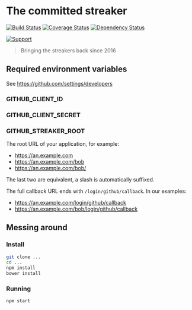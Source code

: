# The committed streaker
[![Build Status](https://travis-ci.org/millette/committed-streaker.svg?branch=master)](https://travis-ci.org/millette/committed-streaker)
[![Coverage Status](https://coveralls.io/repos/github/millette/committed-streaker/badge.svg?branch=master)](https://coveralls.io/github/millette/committed-streaker?branch=master)
[![Dependency Status](https://gemnasium.com/badges/github.com/millette/committed-streaker.svg)](https://gemnasium.com/github.com/millette/committed-streaker)

[![Support](https://supporterhq.com/api/b/w21k8k2lj3s5ssc6rbp98ez7/committed-streaker)](https://supporterhq.com/support/w21k8k2lj3s5ssc6rbp98ez7/committed-streaker)

> Bringing the streakers back since 2016

## Required environment variables
See <https://github.com/settings/developers>

### GITHUB_CLIENT_ID

### GITHUB_CLIENT_SECRET

### GITHUB_STREAKER_ROOT
The root URL of your application, for example:

* <https://an.example.com>
* <https://an.example.com/bob>
* <https://an.example.com/bob/>

The last two are equivalent, a slash is automatically suffixed.

The full callback URL ends with ```/login/github/callback```. In our examples:

* <https://an.example.com/login/github/callback>
* <https://an.example.com/bob/login/github/callback>

## Messing around

### Install
```sh
git clone ...
cd ...
npm install
bower install
```

### Running

```sh
npm start
```
